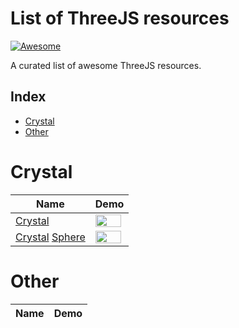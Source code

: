 List of ThreeJS resources
==================
[![Awesome](https://cdn.rawgit.com/sindresorhus/awesome/d7305f38d29fed78fa85652e3a63e154dd8e8829/media/badge.svg)](https://github.com/tankvn/awesome-threejs)

A curated list of awesome ThreeJS resources.

## Index
* [Crystal](#Crystal)
* [Other](#Other)

Crystal
======================
Name | Demo
--- | ---
[Crystal](https://ykob.github.io/sketch-threejs/sketch/crystal.html) | <img src="https://ykob.github.io/sketch-threejs/img/common/ogp_crystal.jpg" width="95%">
[Crystal](https://www.html5ways.com/online/3d_crystal_sphere_based_on_three_js_and_html5_canvas.html) [Sphere](https://www.html5ways.com/demo/threejs-canvas-3d-crystals/index2.html) | <img src="https://www.html5ways.com/games/images/20201113/3d_crystal_sphere_based_on_three_js_and_html5_canvas.png" width="95%">

Other
======================
Name | Demo
--- | ---